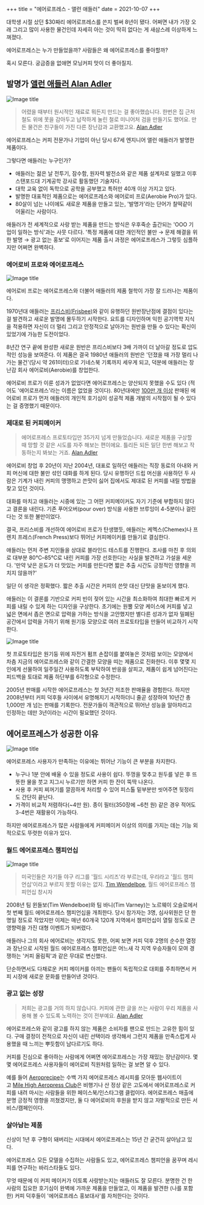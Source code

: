 +++
title = "에어로프레스 - 앨런 애들러"
date = 2021-10-07
+++

대학생 시절 샀던 $30짜리 에어로프레스를 쓴지 벌써 8년이 됐다. 어쩌면 내가 가장 오래 그리고 많이 사용한 물건인데 자세히 아는 것이 딱히 없다는 게 새삼스레 이상하게 느껴졌다.

에어로프레스는 누가 만들었을까? 사람들은 왜 에어로프레스를 좋아할까?

혹시 모른다. 궁금증을 없애면 모닝커피 맛이 더 좋아질지.

## 발명가 [앨런 애들러 Alan Adler](https://www.wired.com/2015/03/first-alan-adler-invented-the-aerobie-now-hes-created-the-perfect-cup-of-coffee/)

![Image title](https://bear-images.sfo2.cdn.digitaloceanspaces.com/kang-1662220644.webp)

> 어렸을 때부터 원시적인 재료로 뭐든지 만드는 걸 좋아했습니다. 한번은 집 근처 철도 위에 못을 감아두고 납작하게 눌린 철로 미니어처 검을 만들기도 했어요. 만든 물건은 친구들이 가진 다른 장난감과 교환했고요.
> [Alan Adler](https://www.wired.com/2015/03/first-alan-adler-invented-the-aerobie-now-hes-created-the-perfect-cup-of-coffee/)

에어로프레스는 커피 전문가나 기업이 아닌 당시 67세 엔지니어 앨런 애들러가 발명한 제품이다.

그렇다면 애들러는 누구인가?

* 애들러는 젊은 날 전투기, 잠수함, 원자력 발전소와 같은 제품 설계자로 일했고 이후 스탠포드대 기계공학 강사로 활동했던 기술자다.
* 대학 교육 없이 독학으로 공학을 공부했고 특허만 40개 이상 가지고 있다.
* 발명한 대표적인 제품으로는 에어로프레스와 에어로비 프로(Aerobie Pro)가 있다.
* 80살이 넘는 나이에도 새로운 제품을 만들고 있는, '발명가'라는 단어가 찰떡같이 어울리는 사람이다.

애들러가 전 세계적으로 사랑 받는 제품을 만드는 방식은 우후죽순 출간되는 'OOO 기업이 일하는 방식'과는 사뭇 다르다. '특정 제품에 대한 개인적인 불만 → 문제 해결을 위한 발명 → 광고 없는 홍보'로 이어지는 제품 출시 과정은 에어로프레스가 그렇듯 심플하지만 어쩌면 완벽하다.

### 에어로비 프로와 에어로프레스

![Image title](https://bear-images.sfo2.cdn.digitaloceanspaces.com/kang-1662220660.webp)

에어로비 프로는 에어로프레스와 더불어 애들러의 제품 철학이 가장 잘 드러나는 제품이다.

1970년대 애들러는 [프리스비(Frisbee)](https://ko.wikipedia.org/wiki/%EC%9B%90%EB%B0%98_%EC%9E%A5%EB%82%9C%EA%B0%90)와 같이 유행하던 원반장난점에 결점이 있다는 걸 발견하고 새로운 발명에 몰두하기 시작한다. 요트를 디자인하며 익힌 공기역학 지식을 적용하면 자신이 더 멀리 그리고 안정적으로 날아가는 원반을 만들 수 있다는 확신이 있었기에 가능한 도전이었다.

8년간 연구 끝에 완성한 새로운 원반은 프리스비보다 3배 가까이 더 날아갈 정도로 압도적인 성능을 보여준다. 이 제품은 결국 1980년 애들러의 원반은 '던졌을 때 가장 멀리 나가는 물건'(당시 약 261미터)으로 기네스북 기록까지 세우게 되고, 덕분에 애들러는 장난감 회사 에어로비(Aerobie)를 창업한다.

에어로비 프로가 이룬 성과가 없었다면 에어로프레스는 양산되지 못했을 수도 있다 (적어도 '에어로프레스'라는 이름은 없었을 것이다). 80년대에만 [100만 개 이상](https://en.wikipedia.org/wiki/Aerobie) 판매된 에어로비 프로가 먼저 애들러의 개인적 호기심이 성공적 제품 개발의 시작점이 될 수 있다는 걸 증명했기 때문이다.

### 제대로 된 커피메이커

> 에어로프레스 프로토타입만 35가지 넘게 만들었습니다. 새로운 제품을 구상할 때 망할 것 같은 시도를 자주 해보는 편이에요. 틀리든 되든 일단 한번 해보고 작동하는지 봐보는 거죠.
> [Alan Adler](https://vimeo.com/ondemand/aeropressmovie)

에어로비 창업 후 20년이 지난 2004년, 대표로 일하던 애들러는 직장 동료의 아내와 커피 머신에 대한 불만 섞인 대화를 하게 된다. 당시 유행하던 드립 머신을 사용하던 두 사람은 기계가 내린 커피의 맹맹하고 쓴맛이 싫어 집에서도 제대로 된 커피를 내릴 방법을 찾고 있던 것이다.

대화를 마치고 애들러는 시중에 있는 그 어떤 커피메이커도 자기 기준에 부합하지 않다고 결론을 내린다. 기존 푸어오버(pour over) 방식을 사용한 브루잉이 4-5분이나 걸린다는 것 또한 불만이었다.

결국, 프리스비를 개선하여 에어로비 프로가 탄생했듯, 애들러는 케멕스(Chemex)나 프렌치 프레스(French Press)보다 뛰어난 커피메이커를 만들기로 결심한다.

애들러는 먼저 주변 지인들을 상대로 블라인드 테스트를 진행한다. 조사를 마친 후 의외로 대부분 80℃–85℃로 내린 커피를 가장 선호한다는 사실을 발견하고 가설을 세운다. '만약 낮은 온도가 더 맛있는 커피를 만든다면 짧은 추출 시간도 긍정적인 영향을 끼치지 않을까?'

일단 이 생각은 정확했다. 짧은 추출 시간은 커피의 쓴맛 대신 단맛을 돋보이게 했다.

애들러는 이 결론를 기반으로 커피 빈이 젖어 있는 시간을 최소화하여 최대한 빠르게 커피를 내릴 수 있게 하는 디자인을 구상한다. 초기에는 원뿔 모양 케이스에 커피를 넣고 넓은 면에서 좁은 면으로 압력을 가하는 방식을 고안했지만 별다른 성과가 없자 밀폐된 공간에서 압력을 가하기 위해 원기둥 모양으로 여러 프로토타입을 만들어 비교하기 시작한다.

![Image title](https://bear-images.sfo2.cdn.digitaloceanspaces.com/kang-1662220673.webp)

첫 프로토타입은 원기둥 위에 자전거 펌프 손잡이를 붙여놓은 것처럼 보이는 모양에서 차츰 지금의 에어로프레스와 같이 간결한 모양을 띠는 제품으로 진화한다. 이후 몇몇 지인에게 선물하여 일주일간 사용하도록 부탁하여 반응을 살피고, 제품이 쉽게 넘어진다는 피드백을 토대로 제품 하단부를 6각형으로 수정한다.

2005년 판매를 시작한 에어로프레스는 첫 3년간 저조한 판매율을 경험한다. 하지만 2008년부터 커피 덕후들 사이에서 유명해지기 시작하더니 줄곧 성장하여 10년간 총 1,000만 개 넘는 판매를 기록한다. 전문가들이 객관적으로 뛰어난 성능을 알아차리고 인정하는 데만 3년이라는 시간이 필요했던 것이다.

## 에어로프레스가 성공한 이유

![Image title](https://bear-images.sfo2.cdn.digitaloceanspaces.com/kang-1662220682.webp)

에어로프레스 사용자가 만족하는 이유에는 뛰어난 기능이 큰 부분을 차지한다.

* 누구나 1분 안에 배울 수 있을 정도로 사용이 쉽다. 뚜껑을 맞추고 원두를 넣은 후 뜨뜻한 물을 붓고 지그시 누르기만 하면 커피 한 잔이 뚝딱 나온다.
* 사용 후 커피 찌꺼기를 깔끔하게 처리할 수 있어 피스톨 밑부분만 씻어주면 뒷정리도 간단히 끝난다.
* 가격이 비교적 저렴하다(\~4만 원). 종이 필터(350장에 \~6천 원) 같은 경우 적어도 3-4번은 재활용이 가능하다.

하지만 에어로프레스가 많은 사람들에게 커피메이커 이상의 의미를 가지는 데는 기능 외적으로도 뚜렷한 이유가 있다.

### 월드 에어로프레스 챔피언십

![Image title](https://bear-images.sfo2.cdn.digitaloceanspaces.com/kang-1662220689.webp)

> 미국인들은 자기들 야구 리그를 '월드 시리즈'라 부르는데, 우리라고 '월드 챔피언십'이라고 부르지 못할 이유는 없지.
> [Tim Wendelboe](https://vimeo.com/ondemand/aeropressmovie), 월드 에어로프레스 챔피언십 창시자

2008년 팀 윈들보(Tim Wendelboe)와 팀 바니(Tim Varney)는 노르웨이 오슬로에서 첫 번째 월드 에어로프레스 챔피언십을 개최한다. 당시 참가자는 3명, 심사위원은 단 한 명일 정도로 작았지만 이제는 매년 60개국 120개 지역에서 챔피언십이 열릴 정도로 큰 영향력을 가진 대형 이벤트가 되버렸다.

애들러나 그의 회사 에어로비는 생각지도 못한, 어찌 보면 커피 덕후 2명의 순수한 열정과 장난으로 시작된 월드 에어로프레스 챔피언십은 어느새 각 지역 우승자들이 모여 경쟁하는 '커피 올림픽'과 같은 무대로 변신했다.

단순하면서도 다채로운 커피 메이커를 아끼는 팬들이 독립적으로 대회를 주최하면서 커피 시장에 새로운 문화를 만들어낸 것이다.

### 광고 없는 성장

> 저희는 광고를 거의 하지 않습니다. 커피에 관한 글을 쓰는 사람이 우리 제품을 사용해 볼 수 있도록 노력하는 것이 전부예요.
> [Alan Adler](https://www.wired.com/2015/03/first-alan-adler-invented-the-aerobie-now-hes-created-the-perfect-cup-of-coffee/)

에어로프레스와 같이 광고를 하지 않는 제품은 소비자를 팬으로 만드는 고유한 힘이 있다. 구매 결정이 전적으로 자신이 내린 선택이라 생각해서 그런지 제품을 만족스럽게 사용했을 때 느끼는 뿌듯함이 남다르기도 하다.

커피를 진심으로 좋아하는 사람에게 어쩌면 에어로프레스는 가장 재밌는 장난감이다. 몇몇 에어로프레스 사용자들이 에어로비 직원처럼 일하는 걸 보면 알 수 있다.

예를 들어 [Aeroprecipe](https://aeroprecipe.com/)는 수백 가지 에어로프레스 레시피를 모아둔 웹사이트이고 [Mile High Aeropress Club](https://www.facebook.com/MileHighAeropressClub/)은 비행기나 산 정상 같은 고도에서 에어로프레스로 커피를 내려 마시는 사람들을 위한 페이스북/인스타그램 클럽이다. 에어로프레스 매출에 분명 긍정적 영향을 끼쳤겠지만, 둘 다 에어로비의 후원을 받지 않고 자발적으로 만든 서비스/캠페인이다.

### 살아남는 제품

신상이 1년 후 구형이 돼버리는 시대에서 에어로프레스는 15년 간 굳건히 살아남고 있다.

에어로프레스 모든 모델을 수집하는 사람들도 있고, 에어로프레스 챔피언을 꿈꾸며 레시피를 연구하는 바리스타들도 있다.

무엇 때문에 이 커피 메이커가 이토록 사랑받는지는 애들러도 잘 모른다. 분명한 건 한 사람의 집요한 호기심이 완벽에 가까운 제품을 만들었고, 이 제품을 발견한 (나를 포함한) 커피 덕후들이 '에어로프레스 홍보대사'를 자처한다는 것이다.